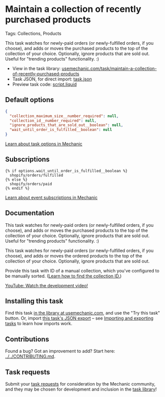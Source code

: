 # Maintain a collection of recently purchased products

Tags: Collections, Products

This task watches for newly-paid orders (or newly-fulfilled orders, if you choose), and adds or moves the purchased products to the top of the collection of your choice. Optionally, ignore products that are sold out. Useful for "trending products" functionality. :)

* View in the task library: [usemechanic.com/task/maintain-a-collection-of-recently-purchased-products](https://usemechanic.com/task/maintain-a-collection-of-recently-purchased-products)
* Task JSON, for direct import: [task.json](../../tasks/maintain-a-collection-of-recently-purchased-products.json)
* Preview task code: [script.liquid](./script.liquid)

## Default options

```json
{
  "collection_maximum_size__number_required": null,
  "collection_id__number_required": null,
  "ignore_products_that_are_sold_out__boolean": null,
  "wait_until_order_is_fulfilled__boolean": null
}
```

[Learn about task options in Mechanic](https://docs.usemechanic.com/article/471-task-options)

## Subscriptions

```liquid
{% if options.wait_until_order_is_fulfilled__boolean %}
  shopify/orders/fulfilled
{% else %}
  shopify/orders/paid
{% endif %}
```

[Learn about event subscriptions in Mechanic](https://docs.usemechanic.com/article/408-subscriptions)

## Documentation

This task watches for newly-paid orders (or newly-fulfilled orders, if you choose), and adds or moves the purchased products to the top of the collection of your choice. Optionally, ignore products that are sold out. Useful for "trending products" functionality. :)

This task watches for newly-paid orders (or newly-fulfilled orders, if you choose), and adds or moves the ordered products to the top of the collection of your choice. Optionally, ignore products that are sold out.

Provide this task with ID of a manual collection, which you've configured to be manually sorted. ([Learn how to find the collection ID.](https://help.usemechanic.com/en/articles/2946120-how-do-i-find-an-id-for-a-product-collection-order-or-something-else))

[YouTube: Watch the development video!](https://youtu.be/89rxU1D5tFM)

## Installing this task

Find this task [in the library at usemechanic.com](https://usemechanic.com/task/maintain-a-collection-of-recently-purchased-products), and use the "Try this task" button. Or, import [this task's JSON export](../../tasks/maintain-a-collection-of-recently-purchased-products.json) – see [Importing and exporting tasks](https://docs.usemechanic.com/article/505-importing-and-exporting-tasks) to learn how imports work.

## Contributions

Found a bug? Got an improvement to add? Start here: [../../CONTRIBUTING.md](../../CONTRIBUTING.md).

## Task requests

Submit your [task requests](https://mechanic.canny.io/task-requests) for consideration by the Mechanic community, and they may be chosen for development and inclusion in the [task library](https://tasks.mechanic.dev/)!
